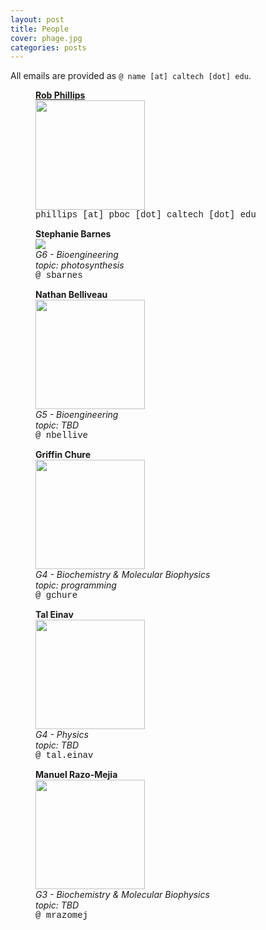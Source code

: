 ```yaml
---
layout: post
title: People
cover: phage.jpg
categories: posts
---
```


All emails are provided as `@ name [at] caltech [dot] edu`.

<div id="im" >
<figure>
<a href="http://www.rpgroup.caltech.edu/"><b>Rob Phillips</b></a><br />
<img src="../../../../images/people/rob.jpg" width="175"><br/>
<figcaption>
<span style="font-family: courier"> phillips [at] pboc [dot] caltech [dot] edu</span>
</figcaption>
</figure>
</div>

<div id="im">
<figure>
<b> Stephanie Barnes </b><br />
<img src="../../../../images/people/sbarnes.jpg"> <br/>
<figcaption>
<i> G6 - Bioengineering </i><br/>
<i>topic: photosynthesis</i><br />
<span style="font-family: courier"> @ sbarnes </span>
</figcaption>
</figure>
</div>


<div id="im">
<figure>
<b> Nathan Belliveau</b><br />
<img src="../../../../images/people/nathan.jpg" width="175"><br/>
<figcaption>
<i> G5 - Bioengineering </i> <br />
<i> topic: TBD </i><br />
<span style="font-family: courier"> @ nbellive</span>
</figcaption>
</figure>
</div>

<div id="im">
<figure>
<b> Griffin Chure</b><br />
<img src="../../../../images/people/gchure.jpg" width="175"><br/>
<figcaption>
<i> G4 - Biochemistry & Molecular Biophysics</i><br />
<i> topic: programming </i><br />
<span style="font-family: courier">@ gchure</span>
</figcaption>
</figure>
</div>

<div id="im">
<figure>
<b> Tal Einav</b><br />
<img src="../../../../images/people/tal.jpg" width="175"><br/>
<figcaption>
<i> G4 - Physics</i><br />
<i> topic: TBD </i><br />
<span style="font-family: courier">@ tal.einav</span>
</figcaption>
</figure>
</div>


<div id="im">
<figure>
<b> Manuel Razo-Mejia</b><br />
<img src="../../../../images/people/manuel.jpg" width="175"><br/>
<figcaption>
<i> G3 - Biochemistry & Molecular Biophysics</i><br />
<i> topic: TBD </i><br />
<span style="font-family: courier">@ mrazomej</span>
</figcaption>
</figure>
</div>
